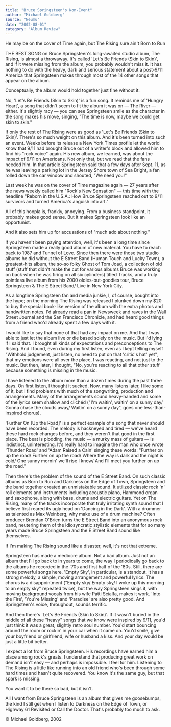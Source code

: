 ```yaml
---
title: "Bruce Springsteen's Non-Event"
author: "Michael Goldberg"
source: "Neumu"
date: "2002-08-01"
category: "Album Review"
---
```


He may be on the cover of Time again, but The Rising sure ain't Born to Run

THE BEST SONG on Bruce Springsteen's long-awaited studio album, The Rising, is almost a throwaway. It's called 'Let's Be Friends (Skin to Skin)', and if it were missing from the album, you probably wouldn't miss it. It has nothing to do with the heavy, dark and serious statement about a post-9/11 America that Springsteen makes through most of the 14 other songs that appear on the album.

Conceptually, the album would hold together just fine without it.

No, 'Let's Be Friends (Skin to Skin)' is a fun song. It reminds me of 'Hungry Heart', a song that didn't seem to fit the album it was on — The River — either. It's slightly racy — you can see Springsteen smile as the character in the song makes his move, singing, "The time is now, maybe we could get skin to skin."

If only the rest of The Rising were as good as 'Let's Be Friends (Skin to Skin)'. There's so much weight on this album. And it's been turned into such an event. Weeks before its release a New York Times profile let the world know that 9/11 had brought Bruce out of a writer's block and allowed him to find his "rock voice" again. His new album, we learned, was about the impact of 9/11 on Americans. Not only that, but we read that the fans needed him. In that article Springsteen said that a few days after Sept. 11, as he was leaving a parking lot in the Jersey Shore town of Sea Bright, a fan rolled down the car window and shouted, "We need you!"

Last week he was on the cover of Time magazine again — 27 years after the news weekly called him "Rock's New Sensation" — this time with the headline "Reborn in the U.S.A.: How Bruce Springsteen reached out to 9/11 survivors and turned America's anguish into art."

All of this hoopla is, frankly, annoying. From a business standpoint, it probably makes good sense. But it makes Springsteen look like an opportunist.

And it also sets him up for accusations of "much ado about nothing."

If you haven't been paying attention, well, it's been a long time since Springsteen made a really good album of new material. You have to reach back to 1987 and Tunnel of Love. Since then there were those two studio albums he did without the E Street Band (Human Touch and Lucky Town), a greatest-hits album, the so-so folky Ghost of Tom Joad, a collection of old stuff (stuff that didn't make the cut for various albums Bruce was working on back when he was firing on all six cylinders) titled Tracks, and a truly pointless live album from his 2000 oldies-but-goodies tour, Bruce Springsteen & The E Street Band/ Live in New York City.

As a longtime Springsteen fan and media junkie, I, of course, bought into the hype; on the morning The Rising was released I plunked down my $20 to buy the special book-like version of the album with the extra photos and handwritten notes. I'd already read a pan in Newsweek and raves in the Wall Street Journal and the San Francisco Chronicle, and had heard good things from a friend who'd already spent a few days with it.

I would like to say that none of that had any impact on me. And that I was able to just let the album live or die based solely on the music. But I'd lying if I said that. I brought all kinds of expectations and preconceptions to The Rising. And I found, even during my first listen, even as I kept telling myself "Withhold judgement, just listen, no need to put on that 'critic's hat' yet", that my emotions were all over the place, I was reacting, and not just to the music. But then, later, I thought, "No, you're reacting to all that other stuff because something is missing in the music.

I have listened to the album more than a dozen times during the past three days. On first listen, I thought it sucked. Now, many listens later, I like some of it, but I find problems with much of the songwriting, production and arrangements. Many of the arrangements sound heavy-handed and some of the lyrics seem shallow and clichéd ("I'm waitin', waitin' on a sunny day/ Gonna chase the clouds away/ Waitin' on a sunny day", goes one less-than-inspired chorus).

'Further On [Up the Road]' is a perfect example of a song that never should have been recorded. The melody is hackneyed and tired — we've heard these hard rock changes before, and they weren't that good in the first place. The beat is plodding, the music — a murky mass of guitars — is indistinct, uninteresting. It's really hard to imagine the man who once wrote 'Thunder Road' and 'Adam Raised a Cain' singing these words: "Further on up the road/ Further on up the road/ Where the way is dark and the night is cold/ One sunny mornin' we'll rise I know/ And I'll meet you further on up the road."

Then there's the problem of the sound of the E Street Band. On such classic albums as Born to Run and Darkness on the Edge of Town, Springsteen and the band together created an unmistakable sound. It utilized classic rock 'n' roll elements and instruments including acoustic piano, Hammond organ and saxophone, along with bass, drums and electric guitars. Yet on The Rising, many of the tracks incorporate that truly irritating synth sound that I believe first reared its ugly head on 'Dancing in the Dark'. With a drummer as talented as Max Weinberg, why make use of a drum machine? Often producer Brendan O'Brien turns the E Street Band into an anonymous rock band, neutering them of the idiosyncratic stylistic elements that for so many years made Bruce Springsteen and the E Street Band sound like themselves.

If I'm making The Rising sound like a disaster, well, it's not that extreme.

Springsteen has made a mediocre album. Not a bad album. Just not an album that I'll go back to in years to come, the way I periodically go back to the albums he recorded in the '70s and first half of the '80s. Still, there are some powerful songs here. 'Empty Sky', in particular, is a standout. It has a strong melody, a simple, moving arrangement and powerful lyrics. The chorus is a disappointment ("Empty sky/ Empty sky/ I woke up this morning to an empty sky" repeated twice), but the way Springsteen sings it, with moving background vocals from his wife Patti Scialfa, makes it work. 'Into the Fire', 'You're Missing' and 'Paradise' are also pretty good. And Springsteen's voice, throughout, sounds terrific.

And then there's 'Let's Be Friends (Skin to Skin)'. If it wasn't buried in the middle of all these "heavy" songs that we know were inspired by 9/11, you'd just think it was a great, slightly retro soul number. You'd start bouncing around the room or rockin' in your car when it came on. You'd smile, give your boyfriend or girlfriend, wife or husband a kiss. And your day would be just a little bit better.

I expect a lot from Bruce Springsteen. His recordings have earned him a place among rock's greats. I understand that producing great work on demand isn't easy — and perhaps is impossible. I feel for him. Listening to The Rising is a little like running into an old friend who's been through some hard times and hasn't quite recovered. You know it's the same guy, but that spark is missing.

You want it to be there so bad, but it isn't.

All I want from Bruce Springsteen is an album that gives me goosebumps, the kind I still get when I listen to Darkness on the Edge of Town, or Highway 61 Revisited or Call the Doctor. That's probably too much to ask.

© Michael Goldberg, 2002
